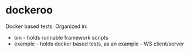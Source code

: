dockeroo
========

Docker based tests. Organized in:
* bin - holds runnable framework scripts
* example - holds docker based tests, as an example - WS client/server
